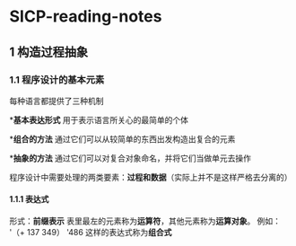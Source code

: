 # SICP-reading-notes

## 1 构造过程抽象
### 1.1 程序设计的基本元素

每种语言都提供了三种机制

***基本表达形式** 用于表示语言所关心的最简单的个体

***组合的方法** 通过它们可以从较简单的东西出发构造出复合的元素

***抽象的方法** 通过它们可以对复合对象命名，并将它们当做单元去操作

程序设计中需要处理的两类要素：**过程和数据**（实际上并不是这样严格去分离的）

#### 1.1.1 表达式
形式：**前缀表示**
表里最左的元素称为**运算符**，其他元素称为**运算对象**。
例如：
'（+ 137 349）
'486
这样的表达式称为**组合式**
